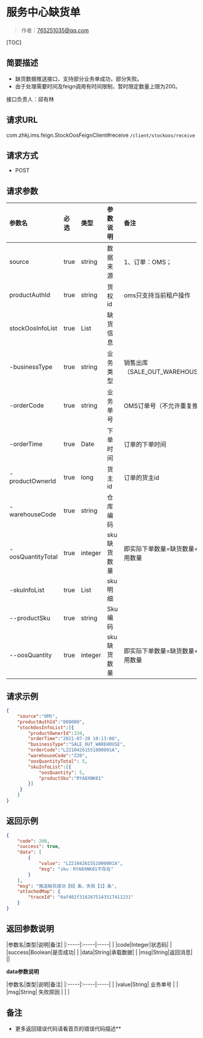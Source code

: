 # 服务中心缺货单

> 作者：765251035@qq.com

[TOC]

## **简要描述**

- 缺货数据推送接口，支持部分业务单成功，部分失败。
- 由于处理需要时间及feign调用有时间限制，暂时限定数量上限为200。

接口负责人：邱有林

## **请求URL**
com.zhkj.ims.feign.StockOosFeignClient#receive
`/client/stockoos/receive`

## **请求方式**

- POST

## **请求参数**

|参数名|必选|类型|参数说明|备注|
|:-----|:-----|:-----|:-----|:-----|
|source|true|string|数据来源|1、订单：OMS；|
|productAuthId|true|string|货权id|oms只支持当前租户操作|
|stockOosInfoList|true|List|缺货信息||
|-businessType|true|string|业务类型|销售出库（SALE_OUT_WAREHOUSE）|
|-orderCode|true|string|业务单号|OMS订单号（不允许重复推送）|
|-orderTime|true|Date|下单时间|订单的下单时间|
|-productOwnerId|true|long|货主id|订单的货主id|
|-warehouseCode|true|string|仓库编码||
|-oosQuantityTotal|true|integer|sku缺货数量|即实际下单数量=缺货数量+可用数量|
|-skuInfoList|true|List|sku明细||
|--productSku|true|string|Sku编码||
|--oosQuantity|true|integer|sku缺货数量|即实际下单数量=缺货数量+可用数量||


## **请求示例**
```json
{
    "source":"OMS",
    "productAuthId":"000000",
    "stockOosInfoList":[{
        "productOwnerId":334,
        "orderTime":"2021-07-20 10:13:00",
        "businessType":"SALE_OUT_WAREHOUSE",
        "orderCode":"LZ2104261551000001A",
        "warehouseCode":"Z20",
        "oosQuantityTotal": 5,
        "skuInfoList":[{
            "oosQuantity": 5,
            "productSku":"RYA8XNK01"
        }]
     }
    ]
}
```


## **返回示例**

```json
{
    "code": 200,
    "success": true,
    "data": [
        {
            "value": "LZ2104261551000001A",
            "msg": "sku：RYA8XNK01不存在"
        }
    ],
    "msg": "推送缺货成功【0】条，失败【1】条",
    "attachedMap": {
        "traceId": "0af402f3162675143517411231"
    }
}
```

## **返回参数说明**

|参数名|类型|说明|备注|
|:-----|:-----|-----| |
|code|Integer|状态码|  |
|success|Boolean|是否成功|  |
|data|String|承载数据|  |
|msg|String|返回消息|  ||

**data参数说明**

|参数名|类型|说明|备注|
|:-----|:-----|-----| |
|value|String| 业务单号 |  |
|msg|String| 失败原因 | | |

## **备注**


- 更多返回错误代码请看首页的错误代码描述**